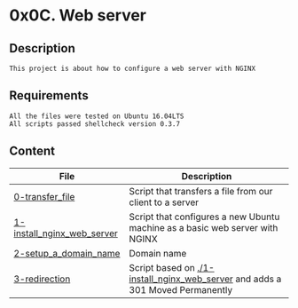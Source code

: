 # 0x0C. Web server
## Description
    This project is about how to configure a web server with NGINX
## Requirements
    All the files were tested on Ubuntu 16.04LTS
    All scripts passed shellcheck version 0.3.7
## Content
| File | Description |
| --- | --- |
|[0-transfer_file](./0-transfer_file)| Script that transfers a file from our client to a server |
|[1-install_nginx_web_server](./1-install_nginx_web_server)| Script that configures a new Ubuntu machine as a basic web server with NGINX |
|[2-setup_a_domain_name](./2-setup_a_domain_name)| Domain name |
|[3-redirection](./3-redirection) | Script based on [./1-install_nginx_web_server](././1-install_nginx_web_server) and adds a 301 Moved Permanently |
